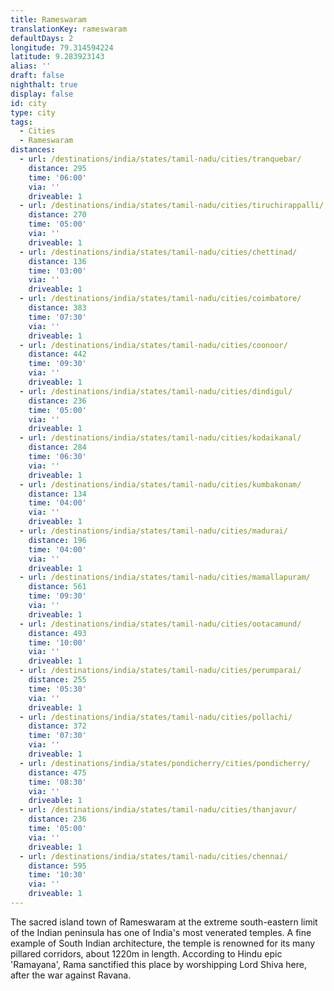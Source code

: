 ```yaml
---
title: Rameswaram
translationKey: rameswaram
defaultDays: 2
longitude: 79.314594224
latitude: 9.283923143
alias: ''
draft: false
nighthalt: true
display: false
id: city
type: city
tags:
  - Cities
  - Rameswaram
distances:
  - url: /destinations/india/states/tamil-nadu/cities/tranquebar/
    distance: 295
    time: '06:00'
    via: ''
    driveable: 1
  - url: /destinations/india/states/tamil-nadu/cities/tiruchirappalli/
    distance: 270
    time: '05:00'
    via: ''
    driveable: 1
  - url: /destinations/india/states/tamil-nadu/cities/chettinad/
    distance: 136
    time: '03:00'
    via: ''
    driveable: 1
  - url: /destinations/india/states/tamil-nadu/cities/coimbatore/
    distance: 383
    time: '07:30'
    via: ''
    driveable: 1
  - url: /destinations/india/states/tamil-nadu/cities/coonoor/
    distance: 442
    time: '09:30'
    via: ''
    driveable: 1
  - url: /destinations/india/states/tamil-nadu/cities/dindigul/
    distance: 236
    time: '05:00'
    via: ''
    driveable: 1
  - url: /destinations/india/states/tamil-nadu/cities/kodaikanal/
    distance: 284
    time: '06:30'
    via: ''
    driveable: 1
  - url: /destinations/india/states/tamil-nadu/cities/kumbakonam/
    distance: 134
    time: '04:00'
    via: ''
    driveable: 1
  - url: /destinations/india/states/tamil-nadu/cities/madurai/
    distance: 196
    time: '04:00'
    via: ''
    driveable: 1
  - url: /destinations/india/states/tamil-nadu/cities/mamallapuram/
    distance: 561
    time: '09:30'
    via: ''
    driveable: 1
  - url: /destinations/india/states/tamil-nadu/cities/ootacamund/
    distance: 493
    time: '10:00'
    via: ''
    driveable: 1
  - url: /destinations/india/states/tamil-nadu/cities/perumparai/
    distance: 255
    time: '05:30'
    via: ''
    driveable: 1
  - url: /destinations/india/states/tamil-nadu/cities/pollachi/
    distance: 372
    time: '07:30'
    via: ''
    driveable: 1
  - url: /destinations/india/states/pondicherry/cities/pondicherry/
    distance: 475
    time: '08:30'
    via: ''
    driveable: 1
  - url: /destinations/india/states/tamil-nadu/cities/thanjavur/
    distance: 236
    time: '05:00'
    via: ''
    driveable: 1
  - url: /destinations/india/states/tamil-nadu/cities/chennai/
    distance: 595
    time: '10:30'
    via: ''
    driveable: 1
---
```

















































































































The sacred island town of Rameswaram at the extreme south-eastern limit of the Indian peninsula has one of India's most venerated temples. A fine example of South Indian architecture, the temple is renowned for its many pillared corridors, about 1220m in length. According to Hindu epic 'Ramayana', Rama sanctified this place by worshipping Lord Shiva here, after the war against Ravana.